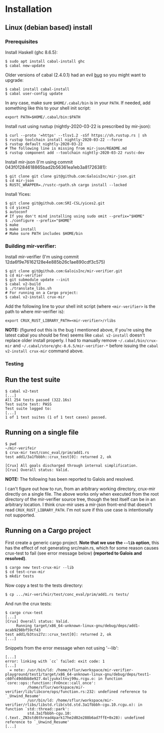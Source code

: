 # Installation

## Linux (debian based) install

### Prerequisites

Install Haskell (ghc 8.6.5):

``` shell
$ sudo apt install cabal-install ghc
$ cabal new-update
```

Older versions of cabal (2.4.0.1) had an evil
[bug](https://github.com/haskell/cabal/issues/5491) so you might want to
upgrade:

``` shell
$ cabal install cabal-install
$ cabal user-config update
```

In any case, make sure `$HOME/.cabal/bin` is in your `PATH`.
If needed, add something like this to your shell init script:

``` shell
export PATH=$HOME/.cabal/bin:$PATH
```

Install rust using rustup (nightly-2020-03-22 is prescribed by mir-json):

``` shell
$ curl --proto '=https' --tlsv1.2 -sSf https://sh.rustup.rs | sh
$ rustup toolchain install nightly-2020-03-22 --force
$ rustup default nightly-2020-03-22
# The following line is missing from mir-json/README.md
$ rustup component add --toolchain nightly-2020-03-22 rustc-dev
```

Install mir-json (I'm using commit 043f01284618865bad2b56361ea1eb3a81726381):

``` shell
$ git clone git clone git@github.com:GaloisInc/mir-json.git
$ cd mir-json
$ RUSTC_WRAPPER=./rustc-rpath.sh cargo install --locked
```

Install Yices:

``` shell
$ git clone git@github.com:SRI-CSL/yices2.git
$ cd yices2
$ autoconf
# If you don't mind installing using sudo omit --prefix="$HOME"
$ ./configure --prefix="$HOME"
$ make
$ make install
# Make sure PATH includes $HOME/bin
```


### Building mir-verifier:

Install mir-verifier (I'm using commit 12da6f9e76162128e4e885b26c1ae890cdf3c575)
``` shell
$ git clone git@github.com:GaloisInc/mir-verifier.git
$ cd mir-verifier
$ git submodule update --init
$ cabal v2-build
$ ./translate_libs.sh
# For running on a Cargo project:
$ cabal v2-install crux-mir
```

Add the following line to your shell init script (where `<mir-verifier>` is the path to where mir-verifier is):

``` shell
export CRUX_RUST_LIBRARY_PATH=<mir-verifier>/rlibs
```

**NOTE:** (figured out this is the bug I mentioned above, if you're using the
latest cabal you should be fine) seems like `cabal v2-install` doesn't replace
older install properly. I had to manually remove `~/.cabal/bin/crux-mir` and
`~/.cabal/store/ghc-8.6.5/mir-verifier-*` before issuing the `cabal v2-install
crux-mir` command above.

### Testing

## Run the test suite

``` shell
$ cabal v2-test
[...]
All 254 tests passed (322.16s)
Test suite test: PASS
Test suite logged to:
[...]
1 of 1 test suites (1 of 1 test cases) passed.
```

## Running on a single file

``` shell
$ pwd
~/mir-verifeir
$ crux-mir test/conc_eval/prim/add1.rs
test add1/3a1fbbbh::crux_test[0]: returned 2, ok

[Crux] All goals discharged through internal simplification.
[Crux] Overall status: Valid.
```

**NOTE:** The following has been reported to Galois and resolved.

I can't figure out how to run, from an arbitrary working directory, crux-mir directly on a single file.
The above works only when executed from the root directory of the mir-verifier source tree, though the test itself can be in an arbitrary location.
I think crux-mir uses a mir-json front-end that doesn't read `CRUX_RUST_LIBRARY_PATH`.
I'm not sure if this use case is intentionally not supported.

## Running on a Cargo project

First create a generic cargo project.  **Note that we use the `--lib` option**,
this has the effect of not generating src/main.rs, which for some reason causes
crux-test to fail (see error message below) **(reported to Galois and resolved)**.

``` shell
$ cargo new test-crux-mir --lib
$ cd test-crux-mir
$ mkdir tests
```

Now copy a test to the tests directory:

``` shell
$ cp .../mir-verifeir/test/conc_eval/prim/add1.rs tests/
```

And run the crux tests:

``` shell
$ cargo crux-test
[...]
[Crux] Overall status: Valid.
     Running target/x86_64-unknown-linux-gnu/debug/deps/add1-acab9298bf59cf43
test add1/b3tss27z::crux_test[0]: returned 2, ok
[...]
```

Snippets from the error message when not using '--lib':

``` shell
[...]
error: linking with `cc` failed: exit code: 1
[...]
  = note: /usr/bin/ld: /home/sflur/workspace/mir-verifier-playground/test1/target/x86_64-unknown-linux-gnu/debug/deps/test1-c60fc49ddbb8e927.4oljyukxltnvj99u.rcgu.o: in function `core::ops::function::FnOnce::call_once':
          /home/sflur/workspace/mir-verifier/lib/libcore/ops/function.rs:232: undefined reference to `_Unwind_Resume'
          /usr/bin/ld: /home/sflur/workspace/mir-verifier/rlibs/libstd.rlib(std.std.3a1fbbbh-cgu.10.rcgu.o): in function `std::thread::park':
          std.3a1fbbbh-cgu.10:(.text._ZN3std6thread4park17he2d02e288b6ad7ffE+0x28): undefined reference to `_Unwind_Resume'
[...]
```
